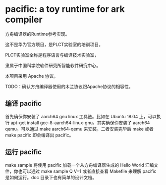 # pacific: a toy runtime for ark compiler

方舟编译器的Runtime参考实现。

这不是华为官方项目，是PLCT实验室的培训项目。

PLCT实验室全称是程序语言与编译技术实验室，

隶属于中国科学院软件研究所智能软件研究中心。


本项目采用 Apache 协议。

TODO：确认方舟编译器使用的木兰协议跟Apache协议的相容性。

## 编译 pacific

首先确保你安装了 aarch64 gnu linux 工具链。比如在 Ubuntu 18.04 上，可以执行 apt-get install gcc-8-aarch64-linux-gnu。其实确保你安装了 aarch64 qemu。可以通过 make aarch64-qemu 来安装。二者安装完毕后 make 或者 make pacific 即会编译出 pacific。

## 运行 pacific

make sample 将使用 pacific 加载一个从方舟编译器生成的 Hello World 汇编文件，你也可以通过 make sample Q V=1 或者直接查看 Makefile 来理解 pacific 是如何运行。doc 目录下也有简单的设计文档。
